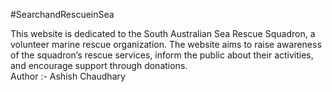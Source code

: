 #SearchandRescueinSea

This website is dedicated to the South Australian Sea Rescue Squadron, a volunteer marine rescue organization. The website aims to raise awareness of the squadron’s rescue services, inform the public about their activities, and encourage support through donations.
<br>
Author :- Ashish Chaudhary
